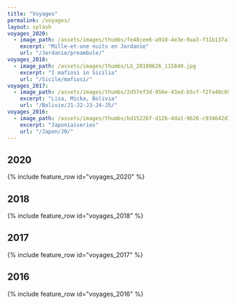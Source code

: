 ```yaml
---
title: "Voyages"
permalink: /voyages/
layout: splash
voyages_2020:
  - image_path: /assets/images/thumbs/fe48cee6-a910-4e3e-9aa3-f31b137a1903.jpg
    excerpt: "Mille-et-une nuits en Jordanie"
    url: "/Jordanie/preambule/"
voyages_2018:
  - image_path: /assets/images/thumbs/LG_20180626_115849.jpg
    excerpt: "I mafiosi in Sicilia"
    url: "/Sicile/mafiosi/"
voyages_2017:
  - image_path: /assets/images/thumbs/2d57ef3d-956e-43ed-b5cf-f2fa40c69519.jpg
    excerpt: "Lisa, Micka, Bolivia"
    url: "/Bolivie/J1-J2-J3-J4-J5/"
voyages_2016:
  - image_path: /assets/images/thumbs/bd15226f-d12b-4da1-9626-c934642d7398.jpg
    excerpt: "Japoniaiseries"
    url: "/Japon/J0/"
---
```


## 2020

{% include feature_row id="voyages_2020" %}

## 2018

{% include feature_row id="voyages_2018" %}

## 2017

{% include feature_row id="voyages_2017" %}

## 2016

{% include feature_row id="voyages_2016" %}
